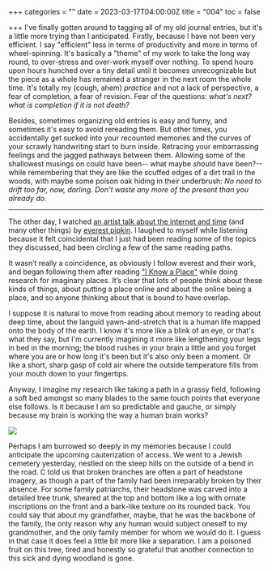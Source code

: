 +++
categories = ""
date = 2023-03-17T04:00:00Z
title = "004"
toc = false

+++
I've finally gotten around to tagging all of my old journal entries, but it's a little more trying than I anticipated. Firstly, because I have not been very efficient. I say "efficient" less in terms of productivity and more in terms of wheel-spinning. It's basically a "theme" of my work to take the long way round, to over-stress and over-work myself over nothing. To spend hours upon hours hunched over a tiny detail until it becomes unrecognizable but the piece as a whole has remained a stranger in the next room the whole time. It's totally my (cough, ahem) _practice_ and not a lack of perspective, a fear of completion, a fear of revision. Fear of the questions: _what's next? what is completion if it is not death?_

Besides, sometimes organizing old entries is easy and funny, and sometimes it's easy to avoid rereading them. But other times, you accidentally get sucked into your recounted memories and the curves of your scrawly handwriting start to burn inside. Retracing your embarrassing feelings and the jagged pathways between them. Allowing some of the shallowest musings on could have been-- what maybe _should_ have been?--while remembering that they are like the scuffed edges of a dirt trail in the woods, with maybe some poison oak hiding in their underbrush: _No need to drift too far, now, darling. Don't waste any more of the present than you already do._

***

The other day, I watched [an artist talk about the internet and time](https://www.youtube.com/watch?v=ZzixlNXft9w) (and many other things) by [everest pipkin](https://everest-pipkin.com). I laughed to myself while listening because it felt coincidental that I just had been reading some of the topics they discussed, had been circling a few of the same reading paths.

It wasn’t really a coincidence, as obviously I follow everest and their work, and began following them after reading ["I Know a Place"](https://pioneerworks.org/broadcast/i-know-a-place-pipkin) while doing research for imaginary places. It’s clear that lots of people think about these kinds of things, about putting a place online and about the online being a place, and so anyone thinking about that is bound to have overlap.

I suppose it is natural to move from reading about memory to reading about deep time, about the languid yawn-and-stretch that is a human life mapped onto the body of the earth. I know it's more like a blink of an eye, or that's what they say, but I'm currently imagining it more like lengthening your legs in bed in the morning; the blood rushes in your brain a little and you forget where you are or how long it's been but it's also only been a moment. Or like a short, sharp gasp of cold air where the outside temperature fills from your mouth down to your fingertips.

Anyway, I imagine my research like taking a path in a grassy field, following a soft bed amongst so many blades to the same touch points that everyone else follows. Is it because I am so predictable and gauche, or simply because my brain is working the way a human brain works?

![](/uploads/004.jpg)

Perhaps I am burrowed so deeply in my memories because I could anticipate the upcoming cauterization of access. We went to a Jewish cemetery yesterday, nestled on the steep hills on the outside of a bend in the road. C told us that broken branches are often a part of headstone imagery, as though a part of the family had been irreparably broken by their absence. For some family patriarchs, their headstone was carved into a detailed tree trunk, sheared at the top and bottom like a log with ornate inscriptions on the front and a bark-like texture on its rounded back. You could say that about my grandfather, maybe, that he was the backbone of the family, the only reason why any human would subject oneself to my grandmother, and the only family member for whom we would do it. I guess in that case it does feel a little bit more like a separation. I am a poisoned fruit on this tree, tired and honestly so grateful that another connection to this sick and dying woodland is gone.